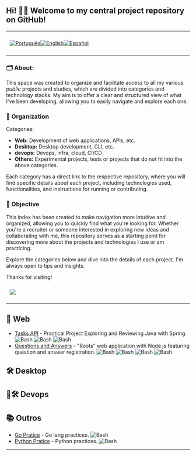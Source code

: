 <p align="center">
  <h2>
    Hi! 👋🏻 Welcome to my central project repository on GitHub!  
  </h2>
</p>

---

<div style="display: flex; align-items: center; padding: 10px;">
  <span>
    <a href="https://github.com/rafael-o-cunha/rafael-o-cunha">
      <img src="https://img.shields.io/badge/-Português-green?style=for-the-badge" alt="Português">
    </a>
  </span>

  <span>
    <a href="https://github.com/rafael-o-cunha/rafael-o-cunha/blob/main/README_EN.md">
      <img src="https://img.shields.io/badge/-English-blue?style=for-the-badge" alt="English">
    </a>
  </span>

  <span>
    <a href="https://github.com/rafael-o-cunha/rafael-o-cunha/blob/main/README_ES.md">
      <img src="https://img.shields.io/badge/-Español-red?style=for-the-badge" alt="Español">
    </a>
  </span>
</div>

---

### 🗂️ About:
This space was created to organize and facilitate access to all my various *public* projects and studies, which are divided into categories and technology stacks. My aim is to offer a clear and structured view of what I've been developing, allowing you to easily navigate and explore each one.

### 📌  Organization
Categories:
<ul>
  <li>
    <strong>Web:</strong> Development of web applications, APIs, etc.
  </li>
  <li>
    <strong>Desktop:</strong> Desktop development, CLI, etc.
  <li>
    <strong>devops:</strong> Devops, infra, cloud, CI/CD
  </li>
  <li>
    <strong>Others:</strong> Experimental projects, tests or projects that do not fit into the above categories.
  </li>
</ul>

Each category has a direct link to the respective repository, where you will find specific details about each project, including technologies used, functionalities, and instructions for running or contributing.

### 🎯 Objective

This index has been created to make navigation more intuitive and organized, allowing you to quickly find what you're looking for. Whether you're a recruiter or someone interested in exploring new ideas and collaborating with me, this repository serves as a starting point for discovering more about the projects and technologies I use or am practicing.

Explore the categories below and dive into the details of each project.
I'm always open to tips and insights.

Thanks for visiting!


<div style="display: flex; align-items: center; padding: 10px;">
  <span>
    <a href="https://www.linkedin.com/in/rafael-o-cunha/" target="_blank">
      <img src="https://img.shields.io/badge/LinkedIn-0077B5?style=for-the-badge&logo=linkedin&logoColor=white"/>
    </a>
  </span>
</div>

---

## 🚀 Web
- [Tasks API](https://github.com/rafael-o-cunha/tasks/blob/main/README.md) - Practical Project Exploring and Reviewing Java with Spring. ![Bash](https://img.shields.io/badge/Java-17-blue)  ![Bash](https://img.shields.io/badge/Spring-3.4.3-blue)  ![Bash](https://img.shields.io/badge/Swagger-3-blue)
- [Questions and Answers](https://github.com/rafael-o-cunha/perguntas_e_respostas/blob/main/README_EN.md) - "Roots" web application with Node.js featuring question and answer registration. ![Bash](https://img.shields.io/badge/Javascript-ES6-blue)  ![Bash](https://img.shields.io/badge/NodeJs-18-blue)  ![Bash](https://img.shields.io/badge/Express-4.18-blue)  ![Bash](https://img.shields.io/badge/Postgre-8.11-blue)

## 🛠️ Desktop

## 🚀🛠️ Devops

## 📚 Outros

- [Go Pratice](https://github.com/rafael-o-cunha/go_pratice/blob/main/README_EN.md) - Go lang practices. ![Bash](https://img.shields.io/badge/Go-1.23.0-blue)
- [Python Pratice](https://github.com/rafael-o-cunha/python_pratice/blob/main/README.md) - Python practices. ![Bash](https://img.shields.io/badge/Python-3.12.3-blue)

---
